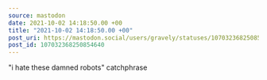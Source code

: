 ```yaml
---
source: mastodon
date: 2021-10-02 14:18:50.00 +00
title: "2021-10-02 14:18:50.00 +00"
post_uri: https://mastodon.social/users/gravely/statuses/107032368250854640
post_id: 107032368250854640
---
```

"i hate these damned robots" catchphrase


